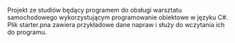 Projekt ze studiów będący programem do obsługi warsztatu samochodowego wykorzystującym programowanie obiektowe w języku C#.
Plik starter.pna zawiera przykładowe dane napraw i służy do wczytania ich do programu.
